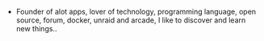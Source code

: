 - Founder of alot apps, lover of technology, programming language, open source, forum, docker, unraid and arcade, I like to discover and learn new things..
  <br>


























































































































































































































































